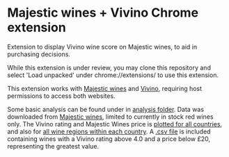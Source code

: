 # Majestic wines + Vivino Chrome extension

Extension to display Vivino wine score on Majestic wines, to aid in purchasing decisions. 

While this extension is under review, you may clone this repository and select 'Load unpacked' under chrome://extensions/ to use this extension.

This extension works with [Majestic wines](www.majestic.co.uk) and [Vivino](www.vivino.com), requiring host permissions to access both websites.

Some basic analysis can be found under in [analysis folder](https://github.com/chrisahart/vivino-majestic/tree/main/analysis). Data was downloaded from [Majestic wines](www.majestic.co.uk), limited to currently in stock red wines only. The Vivino rating and Majestic Wines price is [plotted for all countries](https://github.com/chrisahart/vivino-majestic/blob/main/analysis/plots/price_rating_all.png), and also for [all wine regions within each country](https://github.com/chrisahart/vivino-majestic/blob/main/analysis/plots/price_rating_france-multiple-regions-only.png). A [.csv file](https://github.com/chrisahart/vivino-majestic/blob/main/analysis/data/wines_rating-above-4.0_price-below-20.csv) is included containing wines with a Vivino rating above 4.0 and a price below £20, representing the greatest value.
